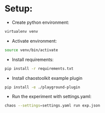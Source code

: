 # Setup:

* Create python environment:
```bash
virtualenv venv
```

* Activate environment: 
```bash
source venv/bin/activate
```

* Install requirements:
```bash
pip install -r requirements.txt
```

* Install chaostoolkit example plugin
```bash
pip install -e ./playground-plugin
```

* Run the experiment with settings.yaml:
```bash
chaos --settings=settings.yaml run exp.json
```